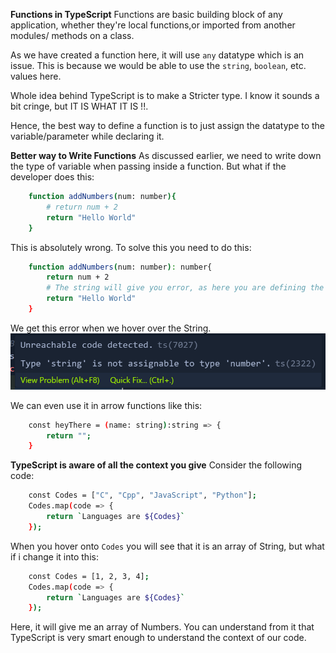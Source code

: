 **Functions in TypeScript**
Functions are basic building block of any application, whether they're local functions,or imported from another modules/ methods on a class. 

As we have created a function here, it will use `any` datatype which is an issue. This is because we would be able to use the `string`, `boolean`, etc. values here.

Whole idea behind TypeScript is to make a Stricter type. I know it sounds a bit cringe, but IT IS WHAT IT IS !!.

Hence, the best way to define a function is to just assign the datatype to the variable/parameter while declaring it.

**Better way to Write Functions**
As discussed earlier, we need to write down the type of variable when passing inside a function. But what if the developer does this: 
```bash
    function addNumbers(num: number){
        # return num + 2
        return "Hello World"
    }
```
This is absolutely wrong. To solve this you need to do this:
```bash
    function addNumbers(num: number): number{
        return num + 2
        # The string will give you error, as here you are defining the function to return you only a number value
        return "Hello World" 
    }
```
We get this error when we hover over the String.
![Alt text](image.png)

We can even use it in arrow functions like this:
```bash
    const heyThere = (name: string):string => {
        return "";
    }
```

**TypeScript is aware of all the context you give**
Consider the following code:
```bash
    const Codes = ["C", "Cpp", "JavaScript", "Python"];
    Codes.map(code => {
        return `Languages are ${Codes}`
    });
```
When you hover onto `Codes` you will see that it is an array of String, but what if i change it into this: 
```bash
    const Codes = [1, 2, 3, 4];
    Codes.map(code => {
        return `Languages are ${Codes}`
    });
```
Here, it will give me an array of Numbers. You can understand from it that TypeScript is very smart enough to understand the context of our code.